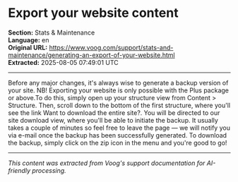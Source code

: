 # Export your website content

**Section:** Stats & Maintenance  
**Language:** en  
**Original URL:** https://www.voog.com/support/stats-and-maintenance/generating-an-export-of-your-website.html  
**Extracted:** 2025-08-05 07:49:01 UTC

---

Before any major changes, it's always wise to generate a backup version of your site. NB! Exporting your website is only possible with the Plus package or above.To do this, simply open up your structure view from Content > Structure. Then, scroll down to the bottom of the first structure, where you'll see the link Want to download the entire site?.
You will be directed to our site download view, where you'll be able to initiate the backup. It usually takes a couple of minutes so feel free to leave the page — we will notify you via e-mail once the backup has been successfully generated.
To download the backup, simply click on the zip icon in the menu and you're good to go!

---

*This content was extracted from Voog's support documentation for AI-friendly processing.*
